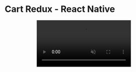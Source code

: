 # Cart Redux - React Native


<div  align="center">
  <video autplay muted src="https://user-images.githubusercontent.com/67429807/172218856-1c847d4f-3416-42ed-85d3-a9b167f36952.mp4">
</div>

